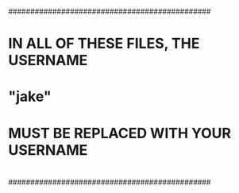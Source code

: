 ##############################################
#                                            #
#                                            #
#      IN ALL OF THESE FILES, THE USERNAME   #
#                    "jake"                  #
#      MUST BE REPLACED WITH YOUR USERNAME   #
#                                            #
#                                            #
##############################################
